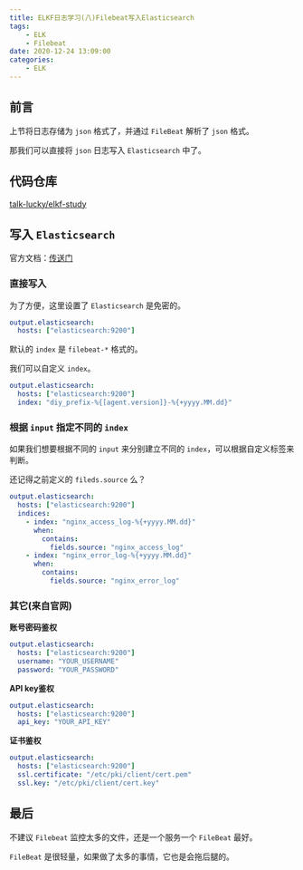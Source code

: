 ```yaml
---
title: ELKF日志学习(八)Filebeat写入Elasticsearch
tags:
    - ELK
    - Filebeat
date: 2020-12-24 13:09:00
categories:
    - ELK
---
```


## 前言

上节将日志存储为 `json` 格式了，并通过 `FileBeat` 解析了 `json` 格式。

那我们可以直接将 `json` 日志写入 `Elasticsearch` 中了。

## 代码仓库

[talk-lucky/elkf-study](https://gitee.com/talk-lucky/elkf-study)

## 写入 `Elasticsearch`

官方文档：[传送门](https://www.elastic.co/guide/en/beats/filebeat/7.9/elasticsearch-output.html)

### 直接写入

为了方便，这里设置了 `Elasticsearch` 是免密的。

```yaml
output.elasticsearch:
  hosts: ["elasticsearch:9200"]
```

默认的 `index` 是 `filebeat-*` 格式的。

我们可以自定义 `index`。

```yaml
output.elasticsearch:
  hosts: ["elasticsearch:9200"]
  index: "diy_prefix-%{[agent.version]}-%{+yyyy.MM.dd}"
```

### 根据 `input` 指定不同的 `index`

如果我们想要根据不同的 `input` 来分别建立不同的 `index`，可以根据自定义标签来判断。

还记得之前定义的 `fileds.source` 么？

```yaml
output.elasticsearch:
  hosts: ["elasticsearch:9200"]
  indices:
    - index: "nginx_access_log-%{+yyyy.MM.dd}"
      when:
        contains:
          fields.source: "nginx_access_log"
    - index: "nginx_error_log-%{+yyyy.MM.dd}"
      when:
        contains:
          fields.source: "nginx_error_log"
```

### 其它(来自官网)

**账号密码鉴权**

```yaml
output.elasticsearch:
  hosts: ["elasticsearch:9200"]
  username: "YOUR_USERNAME"
  password: "YOUR_PASSWORD"
```

**API key鉴权**

```yaml
output.elasticsearch:
  hosts: ["elasticsearch:9200"]
  api_key: "YOUR_API_KEY"
```

**证书鉴权**

```yaml
output.elasticsearch:
  hosts: ["elasticsearch:9200"]
  ssl.certificate: "/etc/pki/client/cert.pem"
  ssl.key: "/etc/pki/client/cert.key"
```

## 最后

不建议 `Filebeat` 监控太多的文件，还是一个服务一个 `FileBeat` 最好。

`FileBeat` 是很轻量，如果做了太多的事情，它也是会拖后腿的。